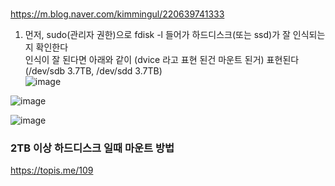 ###
https://m.blog.naver.com/kimmingul/220639741333  
1. 먼저, sudo(관리자 권한)으로 fdisk -l 들어가 하드디스크(또는 ssd)가 잘 인식되는지 확인한다  
인식이 잘 된다면 아래와 같이 (dvice 라고 표현 된건 마운트 된거) 표현된다 (/dev/sdb 3.7TB, /dev/sdd 3.7TB)  
![image](https://user-images.githubusercontent.com/56099627/90863952-cd91ba00-e3ca-11ea-9e01-39c03196c6e9.png)  

![image](https://user-images.githubusercontent.com/56099627/90863631-5825e980-e3ca-11ea-8302-51777e8625d0.png)  

![image](https://user-images.githubusercontent.com/56099627/90863680-74c22180-e3ca-11ea-8148-448095a20633.png)

### 2TB 이상 하드디스크 일때 마운트 방법
https://topis.me/109


